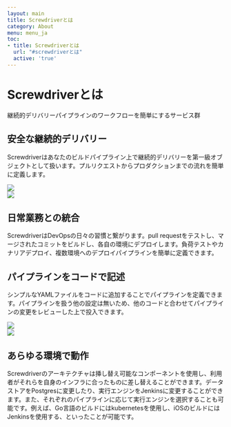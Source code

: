 ```yaml
---
layout: main
title: Screwdriverとは
category: About
menu: menu_ja
toc:
- title: Screwdriverとは
  url: "#screwdriverとは"
  active: 'true'
---
```


# Screwdriverとは

継続的デリバリーパイプラインのワークフローを簡単にするサービス群


<div class="row">
    <div class="col-xs-12 col-md-8">
        <h2>安全な継続的デリバリー</h2>
        <p>Screwdriverはあなたのビルドパイプライン上で継続的デリバリーを第一級オブジェクトとして扱います。プルリクエストからプロダクションまでの流れを簡単に定義します。</p>
    </div>
    <div class="col-xs-12 col-md-4">
        <img src="/assets/continuous_delivery.png" class="cd">
    </div>
</div>



<div class="row">
    <div class="col-xs-12 col-md-4">
        <img src="/assets/daily_habits.png" class="dh">
    </div>
    <div class="col-xs-12 col-md-8">
        <h2>日常業務との統合</h2>
        <p>ScrewdriverはDevOpsの日々の習慣と繋がります。pull requestをテストし、マージされたコミットをビルドし、各自の環境にデプロイします。負荷テストやカナリアデプロイ、複数環境へのデプロイパイプラインを簡単に定義できます。</p>
    </div>
</div>



<div class="row">
    <div class="col-xs-12 col-md-8">
        <h2>パイプラインをコードで記述</h2>
        <p>シンプルなYAMLファイルをコードに追加することでパイプラインを定義できます。パイプラインを扱う他の設定は無いため、他のコードと合わせてパイプラインの変更をレビューした上で投入できます。</p>
    </div>
    <div class="col-xs-12 col-md-4">
        <img src="/assets/pipeline_code.png" class="pc">
    </div>
</div>



<div class="row">
    <div class="col-xs-12 col-md-4">
        <img src="/assets/3rd_party_services.png" class="party">
    </div>
    <div class="col-xs-12 col-md-8">
        <h2>あらゆる環境で動作</h2>
        <p>Screwdriverのアーキテクチャは挿し替え可能なコンポーネントを使用し、利用者がそれらを自身のインフラに合ったものに差し替えることができます。データストアをPostgresに変更したり、実行エンジンをJenkinsに変更することができます。また、それぞれのパイプラインに応じて実行エンジンを選択することも可能です。例えば、Go言語のビルドにはkubernetesを使用し、iOSのビルドにはJenkinsを使用する、といったことが可能です。</p>
    </div>
</div>
